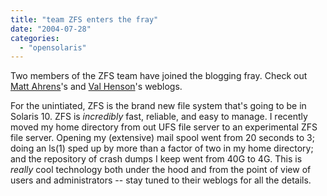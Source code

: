 ```yaml
---
title: "team ZFS enters the fray"
date: "2004-07-28"
categories: 
  - "opensolaris"
---
```


Two members of the ZFS team have joined the blogging fray. Check out [Matt Ahrens](http://blogs.sun.com/ahrens)'s and [Val Henson](http://blogs.sun.com/val)'s weblogs.

For the unintiated, ZFS is the brand new file system that's going to be in Solaris 10. ZFS is _incredibly_ fast, reliable, and easy to manage. I recently moved my home directory from out UFS file server to an experimental ZFS file server. Opening my (extensive) mail spool went from 20 seconds to 3; doing an ls(1) sped up by more than a factor of two in my home directory; and the repository of crash dumps I keep went from 40G to 4G. This is _really_ cool technology both under the hood and from the point of view of users and administrators -- stay tuned to their weblogs for all the details.
